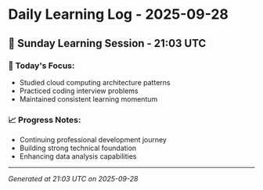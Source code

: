 # Daily Learning Log - 2025-09-28

## 📅 Sunday Learning Session - 21:03 UTC

### 🎯 Today's Focus:
- Studied cloud computing architecture patterns
- Practiced coding interview problems
- Maintained consistent learning momentum

### 📈 Progress Notes:
- Continuing professional development journey
- Building strong technical foundation
- Enhancing data analysis capabilities

---
*Generated at 21:03 UTC on 2025-09-28*
